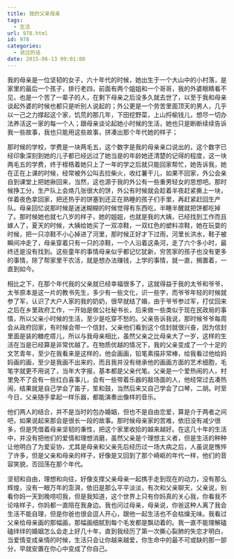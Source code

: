 ```yaml
---
title: 我的父亲母亲
tags:
  - 生活
url: 978.html
id: 978
categories:
  - 说过的话
date: 2015-06-13 09:01:00
---
```


我的母亲是一位坚韧的女子，六十年代的时候，她出生于一个大山中的小村落，是家里的最后一个孩子，排行老四，前面有两个姐姐和一个哥哥，我的外婆眼睛看不见，也是一个苦了一辈子的人，在剩下母亲之后没多久就去世了，以至于我和母亲谈起外婆的时候也都只是听别人说起的；外公更是一个劳苦里面顶天的男人，几乎以一己之力撑起这个家，饥荒的那几年，下田挖野菜，上山捋榆钱儿，想尽一切办法养活这一家的每一个人；跟母亲谈论起她小时候的生活，她也只是断断续续告诉我一些故事，我也只能用这些故事，拼凑出那个年代她的样子； 

那时候的学校，学费是一块两毛五，这个数字是我的母亲亲口说出的，这个数字已经印象深刻到她的儿子都已经远过了她当是的年龄她还清楚的记得的程度，这一块两毛五的学费，终于桎梏着她只上了一年的学之后就只能回家帮忙，她告诉我，她在正在上课的时候，经常被外公叫去捡柴火，收红薯干儿，如果不回家，外公会亲自到课堂上把她揪回来，当然，这也源于我的外公有一些重男轻女的思想吧。那时候挣工分，生产队上会烙几张很大的饼，外公有时候就会趁着半夜赶紧撕上一块，伴着夜色拿回家，把还热乎的饼塞到还正在熟睡的孩子们手里，再赶紧赶回生产队。母亲回忆说那时候是迷迷糊糊的时候觉得有东西吃，半睡半醒就把饼都吃掉了。那时候她也就七八岁的样子，她的姐姐，也就是我的大姨，已经找到工作而且嫁人了，夏天的时候，大姨给她买了一双凉鞋，一双红色的塑料凉鞋，她在玩耍的时候，把一只凉鞋不小心掉进了河里，那时候正好才下过雨，河里长洪水，鞋子被瞬间冲走了，母亲穿着只有一只的凉鞋，一个人沿着这条河，走了六个多小时，最终还是没有找到。这些童年的事情母亲似乎都记忆犹新，穷苦家的孩子也没有更多的事情，除了帮家里干农活，就是想办法赚钱，上学的事情，就一直，搁置着，一直到如今。 

相比之下，在那个年代我的父亲就已经幸福很多了，这就得益于我的太爷和爷爷，太爷原本是这一片的教书先生，多少有一些文化，识一些字，而爷爷年轻的时候就参了军，认识了大户人家的我的奶奶，很早就结了婚，由于爷爷参过军，打仗回来之后在乡里政府工作，一开始是做公社秘书长，后来做一些类似于现在民政局的事情，所以父亲小时候的生活，至少是吃穿不愁的。父亲告诉我说，那时候爷爷每周会从政府回家，有时候会带一个信封，父亲他们看到这个信封就很兴奋，因为信封里面是装的糖疙瘩儿，所以与我母亲相比，虽然父亲之比母亲大了一岁，这样的生活在当是已经算是非常优越了。在物质优越的情况下，我的父亲变成了一个十足的文艺青年，至少在我看来是这样的，他会画画，铅笔素描非常棒，给我看过他给妈妈画的画，至少是我画不出来的，而且我并没有继承他的画画方面的艺术细胞，毛笔字就更不用说了，当年大字报，基本都是父亲代笔。父亲是一个爱热闹的人，村里免不了会有一些红白喜事儿，会有一些带着乐器的敲场面的人，他经常过去凑热闹，结果就是自己学会了笛子，笙和鼓，当然后来又自己学会了口琴，二胡。时至今日，父亲随手拿起一样乐器，都能演奏出像样的音乐。

他们两人的结合，并不是当时的包办婚姻，但也不是自由恋爱，算是介于两者之间吧，如果说起来那会是很长一段的故事。那时候母亲家的苦难，依旧没有减少很多，但是凭借着母亲坚韧的秉性，把这个家里收拾的越来越好。在这几十年的生活中，并没有把他们的爱情和理想消磨，虽然父亲是个理想主义者，但是生活的种种让他明白了为爱妥协，尤其是母亲和父亲先后经历过一场大病之后，人虽说是憔悴了许多，但是父亲和母亲的样子，好像是又回到了那个崎岖的年代一样，他们的音容笑貌，否回荡在那个年代。

坚韧和自由，理想和向往，好像支撑父亲母亲一起携手走到现在的动力，没有那么辉煌，没有一眼万年的澎湃，依旧是那么平平淡淡，有次和父亲聊天，父亲说，别看你妈一天到晚唠叨我，但是我知道，这个世界上只有你妈真的关心我，你看我不论啥样子，你妈都一直陪在我身边。我也问过母亲，母亲说，你爸这种人离了我会生活不能自理，但是你爸也很会逗人开心，跟他一起生活也不会枯燥无味。我看过父亲给母亲画的那幅画，那幅画细腻到每个毛发都是飘动着的。我一直不能理解磕磕绊绊的婚姻怎么会走上好几十年，直到我经历了第一次撕心裂肺的失恋才明白，当爱情变成亲情的时候，生活只会让你越来越爱，你生命中的最不可或缺的那一部分，早就安置在你心中变成了你自己。
